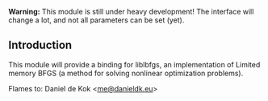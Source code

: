 **Warning:** This module is still under heavy development! The interface
will change a lot, and not all parameters can be set (yet).

## Introduction

This module will provide a binding for liblbfgs, an implementation of
Limited memory BFGS (a method for solving nonlinear optimization problems).

Flames to: Daniel de Kok &lt;<me@danieldk.eu>&gt;
